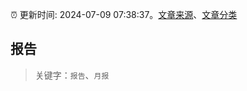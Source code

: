 :alarm_clock: 更新时间: 2024-07-09 07:38:37。[文章来源](/README.md)、[文章分类](/TAGS.md)

## 报告


> 关键字：`报告`、`月报`



